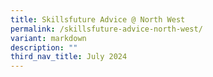```yaml
---
title: Skillsfuture Advice @ North West
permalink: /skillsfuture-advice-north-west/
variant: markdown
description: ""
third_nav_title: July 2024
---
```

